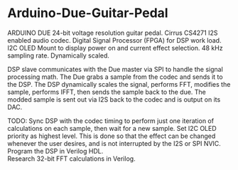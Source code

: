 # Arduino-Due-Guitar-Pedal

ARDUINO DUE 24-bit voltage resolution guitar pedal.
Cirrus CS4271 I2S enabled audio codec. 
Digital Signal Processor (FPGA) for DSP work load.
I2C OLED Mount to display power on and current effect selection.
48 kHz sampling rate.
Dynamically scaled.

DSP slave communicates with the Due master via SPI to handle the signal processing math.  The Due grabs a sample from the codec and sends it to the DSP.  The DSP dynamically scales the signal, performs FFT, modifies the sample, performs IFFT, then sends the sample back to the due.  The modded sample is sent out via I2S back to the codec and is output on its DAC.

TODO:
Sync DSP with the codec timing to perform just one iteration of calculations on each sample, then wait for a new sample.
Set I2C OLED priority as highest level.  This is done so that the effect can be changed whenever the user desires, and is not interrupted by the I2S or SPI NVIC.
Program the DSP in Verilog HDL.  
Research 32-bit FFT calculations in Verilog.
